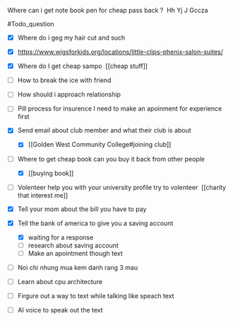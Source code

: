 Where can i get note book pen for cheap pass back ? 
Hh
Yj
J
Gccza

#Todo_question 
- [x] Where do i geg my hair cut and such 

- [x] https://www.wigsforkids.org/locations/little-clips-phenix-salon-suites/ 

- [x] Where do I get cheap sampo  [[cheap stuff]]

- [ ] How to break the ice with friend 

- [ ] How should i approach relationship 

- [ ] Pill process for insurence I need to make an apoinment for experience first 

- [x] Send email about club member and what their club is about  
	- [x] [[Golden West Community College#joining club]]

- [ ] Where to get cheap book can you buy it back from other people  
	- [x] [[buying book]]

- [ ] Volenteer help you with your university profile try to volenteer  [[charity  that interest me]]

- [x] Tell your mom about the bill you have to pay  

- [x] Tell the bank of america to give you a saving account
	- [x] waiting for a response  
	- [ ] research about saving account 
	- [ ] Make an apointment though text
- [ ] Noi chi nhung mua kem danh rang 3 mau 
- [ ] Learn about cpu architecture 
- [ ] Firgure out a way to text while talking like speach text 
- [ ] AI voice to speak out the text 



